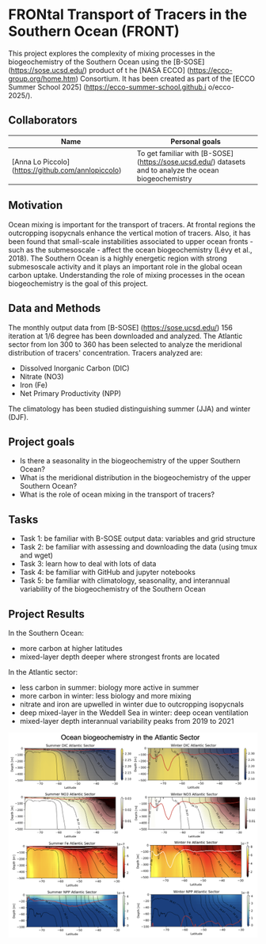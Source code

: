 # FRONtal Transport of Tracers in the Southern Ocean (FRONT)

This project explores the complexity of mixing processes in the biogeochemistry of the Southern Ocean using the [B-SOSE] (https://sose.ucsd.edu/) product of t
he [NASA ECCO] (https://ecco-group.org/home.htm) Consortium. It has been created as part of the [ECCO Summer School 2025] (https://ecco-summer-school.github.i
o/ecco-2025/).

## Collaborators

| Name | Personal goals |
| ------------- | ------------- |
| [Anna Lo Piccolo] (https://github.com/annlopiccolo) | To get familiar with [B-SOSE] (https://sose.ucsd.edu/) datasets and to analyze the ocean biogeochemistry |

## Motivation

Ocean mixing is important for the transport of tracers. At frontal regions the outcropping isopycnals enhance the vertical motion of tracers. Also, it has been found that small-scale instabilities associated to upper ocean fronts - such as the submesoscale - affect the ocean biogeochemistry (Lévy et al., 2018). The Southern Ocean is a highly energetic region with strong submesoscale activity and it plays an important role in the global ocean carbon uptake. Understanding the role of mixing processes in the ocean biogeochemistry is the goal of this project.   

## Data and Methods

The monthly output data from [B-SOSE] (https://sose.ucsd.edu/) 156 iteration at 1/6 degree has been downloaded and analyzed. The Atlantic sector from lon 300 to 360 has been selected to analyze the meridional distribution of tracers' concentration. Tracers analyzed are:

* Dissolved Inorganic Carbon (DIC)
* Nitrate (NO3)
* Iron (Fe)
* Net Primary Productivity (NPP)

The climatology has been studied distinguishing summer (JJA) and winter (DJF).

## Project goals

* Is there a seasonality in the biogeochemistry of the upper Southern Ocean?
* What is the meridional distribution in the biogeochemistry of the upper Southern Ocean?
* What is the role of ocean mixing in the transport of tracers?

## Tasks

* Task 1: be familiar with B-SOSE output data: variables and grid structure
* Task 2: be familiar with assessing and downloading the data (using tmux and wget)
* Task 3: learn how to deal with lots of data
* Task 4: be familiar with GitHub and jupyter notebooks
* Task 5: be familiar with climatology, seasonality, and interannual variability of the biogeochemistry of the Southern Ocean

## Project Results

In the Southern Ocean:

* more carbon at higher latitudes
* mixed-layer depth deeper where strongest fronts are located

In the Atlantic sector:

* less carbon in summer: biology more active in summer
* more carbon in winter: less biology and more mixing
* nitrate and iron are upwelled in winter due to outcropping isopycnals
* deep mixed-layer in the Weddell Sea in winter: deep ocean ventilation
* mixed-layer depth interannual variability peaks from 2019 to 2021


![Ocean bgc in the Atlantic sector](figures/ocean_bgc_atlantic_sector.png)

